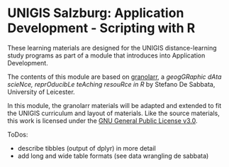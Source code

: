 # UNIGIS Salzburg: Application Development - Scripting with R

These learning materials are designed for the UNIGIS distance-learning study programs as part of a module that introduces into Application Development. 

The contents of this module are based on [granolarr](https://sdesabbata.github.io/granolarr/), a *geogGRaphic dAta scieNce, reprOducibLe teAching resouRce in R* by Stefano De Sabbata, University of Leicester. 

In this module, the granolarr materials will be adapted and extended to fit the UNIGIS curriculum and layout of materials. Like the source materials, this work is licensed under the [GNU General Public License v3.0](https://www.gnu.org/licenses/gpl-3.0.html).


ToDos:

* describe tibbles (output of dplyr) in more detail
* add long and wide table formats (see data wrangling de sabbata)
